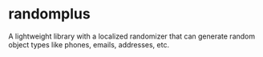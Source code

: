 randomplus
==========

A lightweight library with a localized randomizer that can generate random object types like phones, emails, addresses, etc.
